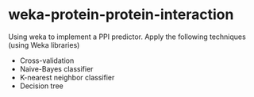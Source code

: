 weka-protein-protein-interaction
================================

Using weka to implement a PPI predictor. Apply the following techniques (using Weka libraries)
- Cross-validation
- Naive-Bayes classifier
- K-nearest neighbor classifier
- Decision tree 




